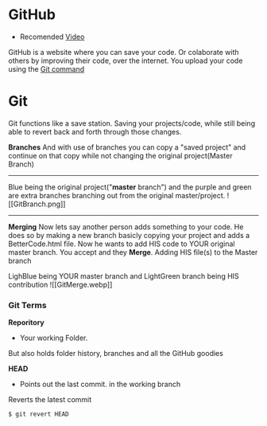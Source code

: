 # GitHub

- Recomended [Video](https://www.youtube.com/watch?v=mJ-qvsxPHpY) 

GitHub is a website where you can save your code. Or colaborate with others by improving their code, over the internet.
You upload your code using the [Git command](https://git-scm.com/downloads)

# Git

Git functions like a save station. Saving your projects/code, while still being able to revert back and forth through those changes.

**Branches**
And with use of branches you can copy a "saved project" and continue on that copy while not changing the original project(Master Branch)

___

Blue being the original project("**master** branch") and the purple and green are extra branches branching out from the original master/project.
![[GitBranch.png]]

___

**Merging**
Now lets say another person adds something to your code. He does so by making a new branch basicly copying your project and adds a BetterCode.html file. Now he wants to add HIS code to YOUR original master branch. You accept and they **Merge**. Adding HIS file(s) to the Master branch

LighBlue being YOUR master branch and LightGreen branch being HIS contribution
![[GitMerge.webp]]


### Git Terms

**Reporitory**
- Your working Folder.

But also holds folder history, branches and all the GitHub goodies

**HEAD**
- Points out the last commit. in the working branch

Reverts the latest commit
```
$ git revert HEAD
```